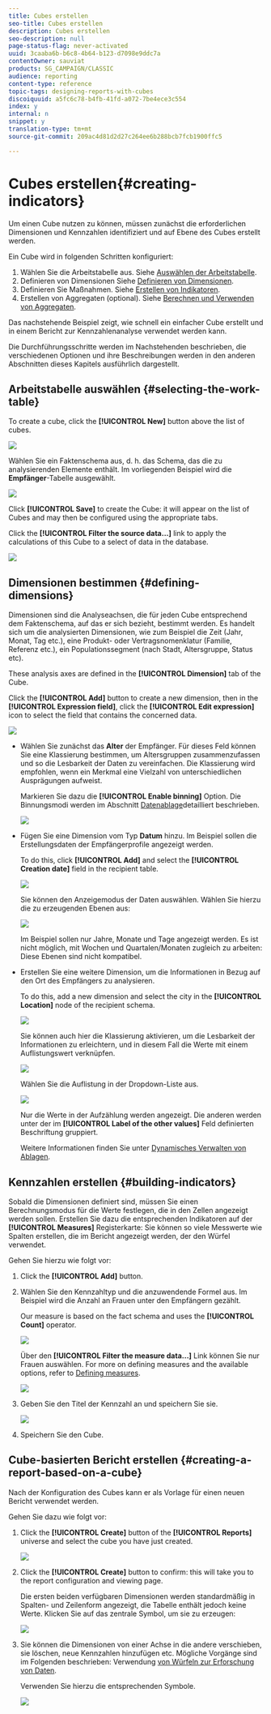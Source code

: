 ```yaml
---
title: Cubes erstellen
seo-title: Cubes erstellen
description: Cubes erstellen
seo-description: null
page-status-flag: never-activated
uuid: 3caaba6b-b6c8-4b64-b123-d7098e9ddc7a
contentOwner: sauviat
products: SG_CAMPAIGN/CLASSIC
audience: reporting
content-type: reference
topic-tags: designing-reports-with-cubes
discoiquuid: a5fc6c78-b4fb-41fd-a072-7be4ece3c554
index: y
internal: n
snippet: y
translation-type: tm+mt
source-git-commit: 209ac4d81d2d27c264ee6b288bcb7fcb1900ffc5

---
```



# Cubes erstellen{#creating-indicators}

Um einen Cube nutzen zu können, müssen zunächst die erforderlichen Dimensionen und Kennzahlen identifiziert und auf Ebene des Cubes erstellt werden.

Ein Cube wird in folgenden Schritten konfiguriert:

1. Wählen Sie die Arbeitstabelle aus. Siehe [Auswählen der Arbeitstabelle](#selecting-the-work-table).
1. Definieren von Dimensionen Siehe [Definieren von Dimensionen](#defining-dimensions).
1. Definieren Sie Maßnahmen. Siehe [Erstellen von Indikatoren](#building-indicators).
1. Erstellen von Aggregaten (optional). Siehe [Berechnen und Verwenden von Aggregaten](../../reporting/using/concepts-and-methodology.md#calculating-and-using-aggregates).

Das nachstehende Beispiel zeigt, wie schnell ein einfacher Cube erstellt und in einem Bericht zur Kennzahlenanalyse verwendet werden kann.

Die Durchführungsschritte werden im Nachstehenden beschrieben, die verschiedenen Optionen und ihre Beschreibungen werden in den anderen Abschnitten dieses Kapitels ausführlich dargestellt.

## Arbeitstabelle auswählen {#selecting-the-work-table}

To create a cube, click the **[!UICONTROL New]** button above the list of cubes.

![](assets/s_advuser_cube_create.png)

Wählen Sie ein Faktenschema aus, d. h. das Schema, das die zu analysierenden Elemente enthält. Im vorliegenden Beispiel wird die **Empfänger**-Tabelle ausgewählt.

![](assets/s_advuser_cube_wz_02.png)

Click **[!UICONTROL Save]** to create the Cube: it will appear on the list of Cubes and may then be configured using the appropriate tabs.

Click the **[!UICONTROL Filter the source data...]** link to apply the calculations of this Cube to a select of data in the database.

![](assets/s_advuser_cube_wz_03.png)

## Dimensionen bestimmen {#defining-dimensions}

Dimensionen sind die Analyseachsen, die für jeden Cube entsprechend dem Faktenschema, auf das er sich bezieht, bestimmt werden. Es handelt sich um die analysierten Dimensionen, wie zum Beispiel die Zeit (Jahr, Monat, Tag etc.), eine Produkt- oder Vertragsnomenklatur (Familie, Referenz etc.), ein Populationssegment (nach Stadt, Altersgruppe, Status etc).

These analysis axes are defined in the **[!UICONTROL Dimension]** tab of the Cube.

Click the **[!UICONTROL Add]** button to create a new dimension, then in the **[!UICONTROL Expression field]**, click the **[!UICONTROL Edit expression]** icon to select the field that contains the concerned data.

![](assets/s_advuser_cube_wz_04.png)

* Wählen Sie zunächst das **Alter** der Empfänger. Für dieses Feld können Sie eine Klassierung bestimmen, um Altersgruppen zusammenzufassen und so die Lesbarkeit der Daten zu vereinfachen. Die Klassierung wird empfohlen, wenn ein Merkmal eine Vielzahl von unterschiedlichen Ausprägungen aufweist.

   Markieren Sie dazu die **[!UICONTROL Enable binning]** Option. Die Binnungsmodi werden im Abschnitt [Datenablage](../../reporting/using/concepts-and-methodology.md#data-binning)detailliert beschrieben.

   ![](assets/s_advuser_cube_wz_05.png)

* Fügen Sie eine Dimension vom Typ **Datum** hinzu. Im Beispiel sollen die Erstellungsdaten der Empfängerprofile angezeigt werden.

   To do this, click **[!UICONTROL Add]** and select the **[!UICONTROL Creation date]** field in the recipient table.

   ![](assets/s_advuser_cube_wz_06.png)

   Sie können den Anzeigemodus der Daten auswählen. Wählen Sie hierzu die zu erzeugenden Ebenen aus:

   ![](assets/s_advuser_cube_wz_07.png)

   Im Beispiel sollen nur Jahre, Monate und Tage angezeigt werden. Es ist nicht möglich, mit Wochen und Quartalen/Monaten zugleich zu arbeiten: Diese Ebenen sind nicht kompatibel.

* Erstellen Sie eine weitere Dimension, um die Informationen in Bezug auf den Ort des Empfängers zu analysieren.

   To do this, add a new dimension and select the city in the **[!UICONTROL Location]** node of the recipient schema.

   ![](assets/s_advuser_cube_wz_08.png)

   Sie können auch hier die Klassierung aktivieren, um die Lesbarkeit der Informationen zu erleichtern, und in diesem Fall die Werte mit einem Auflistungswert verknüpfen.

   ![](assets/s_advuser_cube_wz_09.png)

   Wählen Sie die Auflistung in der Dropdown-Liste aus.

   ![](assets/s_advuser_cube_wz_10.png)

   Nur die Werte in der Aufzählung werden angezeigt. Die anderen werden unter der im **[!UICONTROL Label of the other values]** Feld definierten Beschriftung gruppiert.

   Weitere Informationen finden Sie unter [Dynamisches Verwalten von Ablagen](../../reporting/using/concepts-and-methodology.md#dynamically-managing-bins).

## Kennzahlen erstellen {#building-indicators}

Sobald die Dimensionen definiert sind, müssen Sie einen Berechnungsmodus für die Werte festlegen, die in den Zellen angezeigt werden sollen. Erstellen Sie dazu die entsprechenden Indikatoren auf der **[!UICONTROL Measures]** Registerkarte: Sie können so viele Messwerte wie Spalten erstellen, die im Bericht angezeigt werden, der den Würfel verwendet.

Gehen Sie hierzu wie folgt vor:

1. Click the **[!UICONTROL Add]** button.
1. Wählen Sie den Kennzahltyp und die anzuwendende Formel aus. Im Beispiel wird die Anzahl an Frauen unter den Empfängern gezählt.

   Our measure is based on the fact schema and uses the **[!UICONTROL Count]** operator.

   ![](assets/s_advuser_cube_wz_11.png)

   Über den **[!UICONTROL Filter the measure data...]** Link können Sie nur Frauen auswählen. For more on defining measures and the available options, refer to [Defining measures](../../reporting/using/concepts-and-methodology.md#defining-measures).

   ![](assets/s_advuser_cube_wz_12.png)

1. Geben Sie den Titel der Kennzahl an und speichern Sie sie.

   ![](assets/s_advuser_cube_wz_13.png)

1. Speichern Sie den Cube.

## Cube-basierten Bericht erstellen {#creating-a-report-based-on-a-cube}

Nach der Konfiguration des Cubes kann er als Vorlage für einen neuen Bericht verwendet werden.

Gehen Sie dazu wie folgt vor:

1. Click the **[!UICONTROL Create]** button of the **[!UICONTROL Reports]** universe and select the cube you have just created.

   ![](assets/s_advuser_cube_wz_14.png)

1. Click the **[!UICONTROL Create]** button to confirm: this will take you to the report configuration and viewing page.

   Die ersten beiden verfügbaren Dimensionen werden standardmäßig in Spalten- und Zeilenform angezeigt, die Tabelle enthält jedoch keine Werte. Klicken Sie auf das zentrale Symbol, um sie zu erzeugen:

   ![](assets/s_advuser_cube_wz_15.png)

1. Sie können die Dimensionen von einer Achse in die andere verschieben, sie löschen, neue Kennzahlen hinzufügen etc. Mögliche Vorgänge sind im Folgenden beschrieben: Verwendung [von Würfeln zur Erforschung von Daten](../../reporting/using/using-cubes-to-explore-data.md).

   Verwenden Sie hierzu die entsprechenden Symbole.

   ![](assets/s_advuser_cube_wz_16.png)

